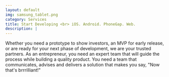 ```yaml
---
layout: default
img: samsung_tablet.png
category: Services
title: Start Developing <br> iOS. Android. PhoneGap. Web.
description: |
---
```

  Whether you need a prototype to show investors, an MVP for early release, or are ready for your next phase of development, we are your trusted partners. As an entrepreneur, you need an expert team that will guide the process while building a quality product. You need a team that communicates, advises and delivers a solution that makes you say, "Now that's brrrilliant!"